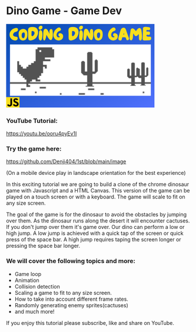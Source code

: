 # Dino Game - Game Dev

[<img src="cover.png" width="80%" >](https://youtu.be/ooru4pyEv1I)

### YouTube Tutorial:

https://youtu.be/ooru4pyEv1I

### Try the game here:

https://github.com/Denji404/1st/blob/main/image

(On a mobile device play in landscape orientation for the best experience)

In this exciting tutorial we are going to build a clone of the chrome dinosaur game with Javascript and a HTML Canvas. This version of the game can be played on a touch screen or with a keyboard. The game will scale to fit on any size screen.

The goal of the game is for the dinosaur to avoid the obstacles by jumping over them. As the dinosaur runs along the desert it will encounter cactuses. If you don't jump over them it's game over. Our dino can perform a low or high jump. A low jump is achieved with a quick tap of the screen or quick press of the space bar. A high jump requires taping the screen longer or pressing the space bar longer.

### We will cover the following topics and more:

- Game loop
- Animation
- Collision detection
- Scaling a game to fit to any size screen.
- How to take into account different frame rates.
- Randomly generating enemy sprites(cactuses)
- and much more!

If you enjoy this tutorial please subscribe, like and share on YouTube.
